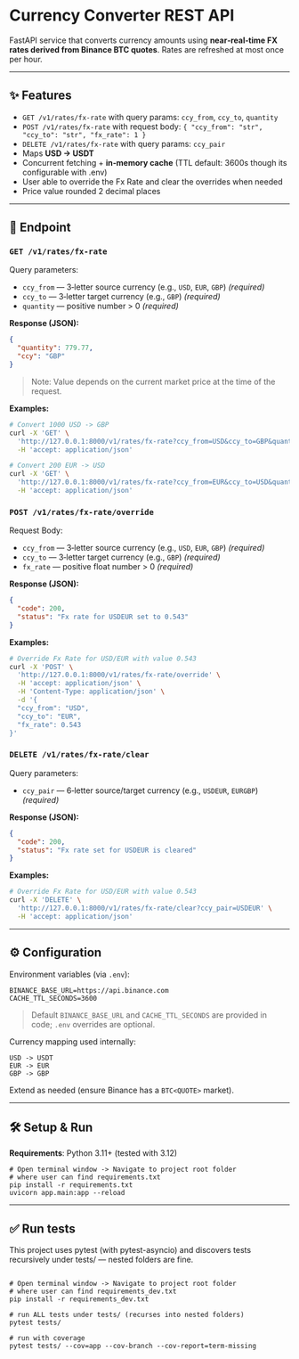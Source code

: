 # Currency Converter REST API

FastAPI service that converts currency amounts using **near‑real‑time FX rates derived from Binance BTC quotes**. 
Rates are refreshed at most once per hour.

---

## ✨ Features

- `GET /v1/rates/fx-rate` with query params: `ccy_from`, `ccy_to`, `quantity`
- `POST /v1/rates/fx-rate` with request body: `{
  "ccy_from": "str",
  "ccy_to": "str",
  "fx_rate": 1
}`
- `DELETE /v1/rates/fx-rate` with query params: `ccy_pair`
- Maps **USD → USDT**
- Concurrent fetching + **in‑memory cache** (TTL default: 3600s though its configurable with .env)
- User able to override the Fx Rate and clear the overrides when needed
- Price value rounded 2 decimal places

---

## 🚀 Endpoint

### `GET /v1/rates/fx-rate`

Query parameters:

- `ccy_from` — 3‑letter source currency (e.g., `USD`, `EUR`, `GBP`) *(required)*
- `ccy_to` — 3‑letter target currency (e.g., `GBP`) *(required)*
- `quantity` — positive number > 0 *(required)*

**Response (JSON):**

```json
{
  "quantity": 779.77,
  "ccy": "GBP"
}
```

> Note: Value depends on the current market price at the time of the request.

**Examples:**

```bash
# Convert 1000 USD -> GBP
curl -X 'GET' \
  'http://127.0.0.1:8000/v1/rates/fx-rate?ccy_from=USD&ccy_to=GBP&quantity=1000' \
  -H 'accept: application/json'

# Convert 200 EUR -> USD
curl -X 'GET' \
  'http://127.0.0.1:8000/v1/rates/fx-rate?ccy_from=EUR&ccy_to=USD&quantity=200' \
  -H 'accept: application/json'
```

### `POST /v1/rates/fx-rate/override`

Request Body:

- `ccy_from` — 3‑letter source currency (e.g., `USD`, `EUR`, `GBP`) *(required)*
- `ccy_to` — 3‑letter target currency (e.g., `GBP`) *(required)*
- `fx_rate` — positive float number > 0 *(required)*

**Response (JSON):**

```json
{
  "code": 200,
  "status": "Fx rate for USDEUR set to 0.543"
}
```

**Examples:**

```bash
# Override Fx Rate for USD/EUR with value 0.543
curl -X 'POST' \
  'http://127.0.0.1:8000/v1/rates/fx-rate/override' \
  -H 'accept: application/json' \
  -H 'Content-Type: application/json' \
  -d '{
  "ccy_from": "USD",
  "ccy_to": "EUR",
  "fx_rate": 0.543
}'
```

### `DELETE /v1/rates/fx-rate/clear`

Query parameters:

- `ccy_pair` — 6‑letter source/target currency (e.g., `USDEUR`, `EURGBP`) *(required)*

**Response (JSON):**

```json
{
  "code": 200,
  "status": "Fx rate set for USDEUR is cleared"
}
```

**Examples:**

```bash
# Override Fx Rate for USD/EUR with value 0.543
curl -X 'DELETE' \
  'http://127.0.0.1:8000/v1/rates/fx-rate/clear?ccy_pair=USDEUR' \
  -H 'accept: application/json'
```
---

## ⚙️ Configuration

Environment variables (via `.env`):

```
BINANCE_BASE_URL=https://api.binance.com
CACHE_TTL_SECONDS=3600
```
> Default `BINANCE_BASE_URL` and `CACHE_TTL_SECONDS` are provided in code; `.env` overrides are optional.

Currency mapping used internally:

```
USD -> USDT
EUR -> EUR
GBP -> GBP
```
Extend as needed (ensure Binance has a `BTC<QUOTE>` market).

---
## 🛠️ Setup & Run

**Requirements**: Python 3.11+ (tested with 3.12)

```
# Open terminal window -> Navigate to project root folder
# where user can find requirements.txt
pip install -r requirements.txt
uvicorn app.main:app --reload
```
---
## ✅ Run tests
This project uses pytest (with pytest-asyncio) and discovers tests 
recursively under tests/ — nested folders are fine.
```

# Open terminal window -> Navigate to project root folder
# where user can find requirements_dev.txt
pip install -r requirements_dev.txt

# run ALL tests under tests/ (recurses into nested folders)
pytest tests/

# run with coverage
pytest tests/ --cov=app --cov-branch --cov-report=term-missing
```